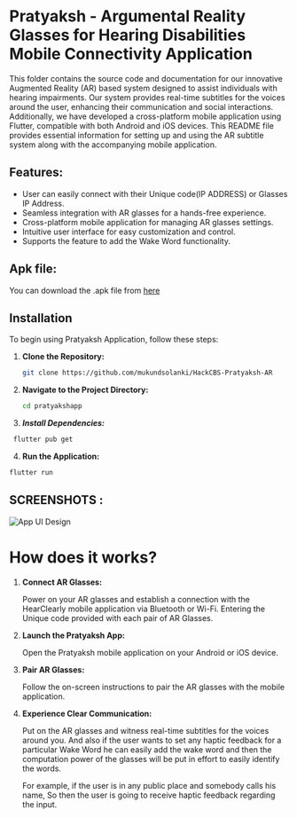 # Pratyaksh - Argumental Reality Glasses for Hearing Disabilities Mobile Connectivity Application

This folder contains the source code and documentation for our innovative Augmented Reality (AR) based system designed to assist individuals with hearing impairments. Our system provides real-time subtitles for the voices around the user, enhancing their communication and social interactions. Additionally, we have developed a cross-platform mobile application using Flutter, compatible with both Android and iOS devices. This README file provides essential information for setting up and using the AR subtitle system along with the accompanying mobile application.

## Features:

- User can easily connect with their Unique code(IP ADDRESS) or Glasses IP Address.
- Seamless integration with AR glasses for a hands-free experience.
- Cross-platform mobile application for managing AR glasses settings.
- Intuitive user interface for easy customization and control.
- Supports the feature to add the Wake Word functionality.

## Apk file:

You can download the .apk file from [here](https://drive.google.com/drive/folders/1EDrFVWcLNQr0qLjN7hPhHLcphSdqMFdY?usp=drive_link)

## Installation

To begin using Pratyaksh Application, follow these steps:

1. **Clone the Repository:**
   ```bash
   git clone https://github.com/mukundsolanki/HackCBS-Pratyaksh-AR
   ```

2. **Navigate to the Project Directory:**
   ```bash
   cd pratyakshapp
   ```

3. ***Install Dependencies:***
```bash
 flutter pub get
 ```

4. **Run the Application:**
```bash
flutter run
```

## SCREENSHOTS :

![App UI Design](https://github.com/mukundsolanki/HackCBS-Pratyaksh-AR/assets/114515612/9d6244c0-91f3-486d-8c90-601a8cec80ce)

# How does it works?

1. **Connect AR Glasses:**

   Power on your AR glasses and establish a connection with the HearClearly mobile application via Bluetooth or Wi-Fi. Entering the Unique code provided with each pair of AR Glasses.

2. **Launch the Pratyaksh App:**

   Open the Pratyaksh mobile application on your Android or iOS device.

3. **Pair AR Glasses:**

   Follow the on-screen instructions to pair the AR glasses with the mobile application.

4. **Experience Clear Communication:**

   Put on the AR glasses and witness real-time subtitles for the voices around you. And also if the user wants to set any haptic feedback for a particular Wake Word he can easily add the wake word and then the computation power of the glasses will be put in effort to easily identify the words.

   For example, if the user is in any public place and somebody calls his name, So then the user is going to receive haptic feedback regarding the input.
